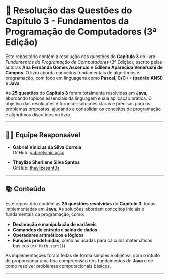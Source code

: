 # 📘 Resolução das Questões do Capítulo 3 - **Fundamentos da Programação de Computadores** (3ª Edição)

Este repositório contém a resolução das questões do **Capítulo 3** do livro *Fundamentos da Programação de Computadores* (3ª Edição), escrito pelas autoras **Ana Fernanda Gomes Ascencio** e **Edilene Aparecida Veneruchi de Campos**. O livro aborda conceitos fundamentais de algoritmos e programação, com foco em linguagens como **Pascal**, **C/C++ (padrão ANSI)** e **Java**.

As **25 questões** do **Capítulo 3** foram totalmente resolvidas em **Java**, abordando tópicos essenciais da linguagem e sua aplicação prática. O objetivo das resoluções é fornecer soluções claras e precisas para os problemas propostos, ajudando a consolidar os conceitos de programação e algoritmos discutidos no livro.

---

## 👩‍💻 Equipe Responsável

- **Gabriel Vinicius da Silva Correia**  
  GitHub: [gabrielviniciussc](https://github.com/gabrielviniciussc)

- **Thaylize Sherliane Silva Santos**  
  GitHub: [thaylizesant0s](https://github.com/thaylizesant0s)

---

## 📚 Conteúdo

Este repositório contém as **25 questões resolvidas** do **Capítulo 3**, todas implementadas em **Java**. As soluções abordam conceitos iniciais e fundamentais da programação, como:

- **Declaração e manipulação de variáveis**
- **Comandos de entrada e saída de dados**
- **Operadores aritméticos e lógicos**
- **Funções predefinidas**, como as usadas para cálculos matemáticos básicos (ex: `Math.sqrt()`)

As implementações foram feitas de forma simples e objetiva, com o intuito de proporcionar uma boa compreensão dos fundamentos de **Java** e de como resolver problemas computacionais básicos.

---

